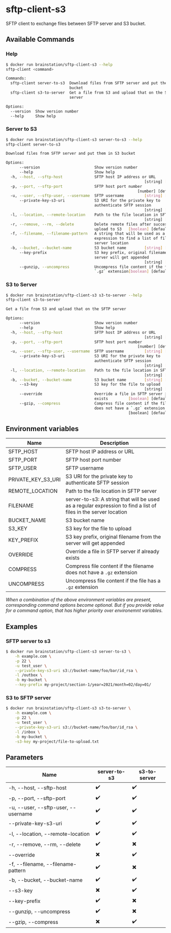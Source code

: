 # sftp-client-s3
SFTP client to exchange files between SFTP server and S3 bucket.

## Available Commands

### Help
```sh
$ docker run brainstation/sftp-client-s3 --help
sftp-client <command>

Commands:
  sftp-client server-to-s3  Download files from SFTP server and put them in S3
                            bucket
  sftp-client s3-to-server  Get a file from S3 and upload that on the SFTP
                            server

Options:
  --version  Show version number                                       [boolean]
  --help     Show help                                                 [boolean]
```

### Server to S3
```sh
$ docker run brainstation/sftp-client-s3 server-to-s3 --help
sftp-client server-to-s3

Download files from SFTP server and put them in S3 bucket

Options:
      --version                        Show version number             [boolean]
      --help                           Show help                       [boolean]
  -h, --host, --sftp-host              SFTP host IP address or URL
                                                             [string] [required]
  -p, --port, --sftp-port              SFTP host port number
                                                          [number] [default: 22]
  -u, --user, --sftp-user, --username  SFTP username         [string] [required]
      --private-key-s3-uri             S3 URI for the private key to
                                       authenticate SFTP session
                                                             [string] [required]
  -l, --location, --remote-location    Path to the file location in SFTP server
                                                             [string] [required]
  -r, --remove, --rm, --delete         Delete remote files after successfull
                                       upload to S3   [boolean] [default: false]
  -f, --filename, --filename-pattern   A string that will be used as a regular
                                       expression to find a list of files in the
                                       server location                  [string]
  -b, --bucket, --bucket-name          S3 bucket name        [string] [required]
      --key-prefix                     S3 key prefix, original filename from the
                                       server will get appended
                                                             [string] [required]
      --gunzip, --uncompress           Uncompress file content if the file has a
                                       `.gz` extension[boolean] [default: false]
```

### S3 to Server
```sh
$ docker run brainstation/sftp-client-s3 s3-to-server --help
sftp-client s3-to-server

Get a file from S3 and upload that on the SFTP server

Options:
      --version                        Show version number             [boolean]
      --help                           Show help                       [boolean]
  -h, --host, --sftp-host              SFTP host IP address or URL
                                                             [string] [required]
  -p, --port, --sftp-port              SFTP host port number
                                                          [number] [default: 22]
  -u, --user, --sftp-user, --username  SFTP username         [string] [required]
      --private-key-s3-uri             S3 URI for the private key to
                                       authenticate SFTP session
                                                             [string] [required]
  -l, --location, --remote-location    Path to the file location in SFTP server
                                                             [string] [required]
  -b, --bucket, --bucket-name          S3 bucket name        [string] [required]
      --s3-key                         S3 key for the file to upload
                                                             [string] [required]
      --override                       Override a file in SFTP server if already
                                       exists         [boolean] [default: false]
      --gzip, --compress               Compress file content if the filename
                                       does not have a `.gz` extension
                                                      [boolean] [default: false]
```

## Environment variables
| Name  | Description |
| --- | --- |
| SFTP_HOST  | SFTP host IP address or URL  |
| SFTP_PORT  | SFTP host port number  |
| SFTP_USER  | SFTP username  |
| PRIVATE_KEY_S3_URI  | S3 URI for the private key to authenticate SFTP session  |
| REMOTE_LOCATION  | Path to the file location in SFTP server  |
| FILENAME  | server-to-s3: A string that will be used as a regular expression to find a list of files in the server location  |
| BUCKET_NAME  | S3 bucket name  |
| S3_KEY  | S3 key for the file to upload  |
| KEY_PREFIX  | S3 key prefix, original filename from the server will get appended  |
| OVERRIDE  | Override a file in SFTP server if already exists  |
| COMPRESS  | Compress file content if the filename does not have a `.gz` extension  |
| UNCOMPRESS  | Uncompress file content if the file has a `.gz` extension  |

*When a combination of the above environment variables are present, corresponding command options become optional. But if you provide value for a command option, that has higher priority over environemnt variables.*

## Examples

### SFTP server to s3
```sh
$ docker run brainstation/sftp-client-s3 server-to-s3 \
    -h example.com \
    -p 22 \
    -u test_user \
    --private-key-s3-uri s3://bucket-name/foo/bar/id_rsa \
    -l /outbox \
    -b my-bucket \
    --key-prefix my-project/section-1/year=2021/month=02/day=01/
```

### S3 to SFTP server
```sh
$ docker run brainstation/sftp-client-s3 s3-to-server \
    -h example.com \
    -p 22 \
    -u test_user \
    --private-key-s3-uri s3://bucket-name/foo/bar/id_rsa \
    -l /inbox \
    -b my-bucket \
    -s3-key my-project/file-to-upload.txt
```

## Parameters

| Name  | server-to-s3  | s3-to-server  |
| ---  | ---  | ---  |
| -h, --host, --sftp-host              | :heavy_check_mark:  | :heavy_check_mark:  |
| -p, --port, --sftp-port              | :heavy_check_mark:  | :heavy_check_mark:  |
| -u, --user, --sftp-user, --username  | :heavy_check_mark:  | :heavy_check_mark:  |
|     --private-key-s3-uri             | :heavy_check_mark:  | :heavy_check_mark:  |
| -l, --location, --remote-location    | :heavy_check_mark:  | :heavy_check_mark:  |
| -r, --remove, --rm, --delete         | :heavy_check_mark:  | :heavy_multiplication_x:  |
|     --override                       | :heavy_multiplication_x:  | :heavy_check_mark:  |
| -f, --filename, --filename-pattern   | :heavy_check_mark:  | :heavy_multiplication_x:  |
| -b, --bucket, --bucket-name          | :heavy_check_mark:  | :heavy_check_mark:  |
|     --s3-key                         | :heavy_multiplication_x:  | :heavy_check_mark:  |
|     --key-prefix                     | :heavy_check_mark:  | :heavy_multiplication_x:  |
|     --gunzip, --uncompress           | :heavy_check_mark:  | :heavy_multiplication_x:  |
|     --gzip, --compress               | :heavy_multiplication_x:  | :heavy_check_mark:  |
